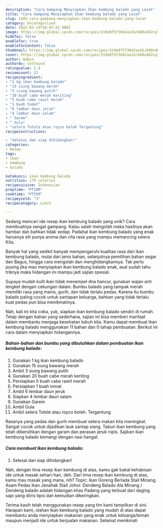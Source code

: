 ```yaml
---
description: "Cara Gampang Menyiapkan Ikan kembung balado yang Lezat"
title: "Cara Gampang Menyiapkan Ikan kembung balado yang Lezat"
slug: 1495-cara-gampang-menyiapkan-ikan-kembung-balado-yang-lezat
category: Uncategorized
date: 2022-03-14T10:43:52.900Z
image: https://img-global.cpcdn.com/recipes/319e8f5f3042aa16/680x482cq70/ikan-kembung-balado-foto-resep-utama.jpg
hideToc: false
enableToc: true
enableTocContent: false
thumbnail: https://img-global.cpcdn.com/recipes/319e8f5f3042aa16/680x482cq70/ikan-kembung-balado-foto-resep-utama.jpg
cover: https://img-global.cpcdn.com/recipes/319e8f5f3042aa16/680x482cq70/ikan-kembung-balado-foto-resep-utama.jpg
author: Admin
authorAv: notfound
ratingvalue: 3.4
reviewcount: 23
recipeingredient:
- "1 kg ikan kembung balado"
- "15 siung bawang merah"
- "3 siung bawang putih"
- "20 buah cabe merah keriting"
- "5 buah cabe rawit merah"
- "1 buah tomat"
- "6 lembar daun jeruk"
- "4 lembar daun salam"
- " Garem"
- " Gula"
- "selera Totole atau royco boleh Tergantung"
recipeinstructions:

- "Selesai dan siap dihidangkan!"
categories:
- Resep
tags:
- ikan
- kembung
- balado

katakunci: ikan kembung balado 
nutrition: 179 calories
recipecuisine: Indonesian
preptime: "PT18M"
cooktime: "PT55M"
recipeyield: "3"
recipecategory: Lunch

---
```





Sedang mencari ide resep ikan kembung balado yang unik? Cara membuatnya sangat gampang. Kalau salah mengolah maka hasilnya akan hambar dan bahkan tidak sedap. Padahal ikan kembung balado yang enak harusnya sih punya aroma dan cita rasa yang mampu memancing selera Kita.





Banyak hal yang sedikit banyak mempengaruhi kualitas rasa dari ikan kembung balado, mulai dari jenis bahan, selanjutnya pemilihan bahan segar dan Bagus, hingga cara mengolah dan menghidangkannya. Tak perlu pusing jika mau menyiapkan ikan kembung balado enak,      asal sudah tahu triknya maka hidangan ini mampu jadi sajian spesial.














Supaya mudah kulit ikan tidak menempel dna hancur, gunakan wajan anti lengket dengan cekungan dalam. Bumbu balado yang tampak merah memiliki rasa yang manis, gurih, dan tidak terlalu pedas. Karena itu bumbu balado paling cocok untuk santapan keluarga, bahkan yang tidak terlalu kuat pedas pun bisa menikmatinya.






Nah, kali ini kita coba, yuk, siapkan ikan kembung balado sendiri di rumah. Tetap dengan bahan yang sederhana, sajian ini bisa memberi manfaat dalam membantu menjaga kesehatan tubuh kita. Kamu dapat membuat Ikan kembung balado menggunakan 11 bahan dan 0 tahap pembuatan. Berikut ini cara dalam menyiapkan hidangannya.

<!--inarticleads1-->

##### Bahan-bahan dan bumbu yang dibutuhkan dalam pembuatan Ikan kembung balado:

1. Gunakan 1 kg ikan kembung balado
1. Gunakan 15 siung bawang merah
1. Ambil 3 siung bawang putih
1. Gunakan 20 buah cabe merah keriting
1. Persiapkan 5 buah cabe rawit merah
1. Persiapkan 1 buah tomat
1. Ambil 6 lembar daun jeruk
1. Siapkan 4 lembar daun salam
1. Gunakan  Garem
1. Ambil  Gula
1. Ambil selera Totole atau royco boleh. Tergantung


Rasanya yang pedas dan gurih membuat selera makan kita meningkat. Sangat cocok untuk dijadikan lauk santap siang. Taburi ikan kembung yang telah dibersihkan dengan garam dan perasan jeruk nipis. Sajikan ikan kembung balado kemangi dengan nasi hangat. 

<!--inarticleads2-->

##### Cara membuat Ikan kembung balado:


1. Selesai dan siap dihidangkan!

Nah, dengan lima resep ikan kembung di atas, kamu gak bakal kehabisan ide untuk masak sehari-hari, deh. Dari lima resep ikan kembung di atas, kamu mau masak yang mana, nih? Topic: Ikan Goreng Berlada Stail Minang. Asam Pedas Ikan Jenahak Stail Johor. Dendeng Balado Ala Minang / Dendeng balado adalah hidangan khas Padang yang terbuat dari daging sapi yang diiris tipis dan kemudian dikeringkan. 

Terima kasih telah menggunakan resep yang tim kami tampilkan di sini. Harapan kami, olahan Ikan kembung balado yang mudah di atas dapat membantu anda menyiapkan makanan yang enak untuk keluarga/teman maupun menjadi ide untuk berjualan makanan. Selamat menikmati
